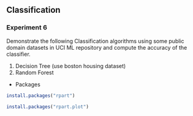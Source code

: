 ## Classification
### Experiment 6

Demonstrate the following Classification algorithms
using some public domain datasets in UCI ML repository and compute the accuracy
of the classifier.
1. Decision Tree (use boston housing dataset)
2. Random Forest

* Packages
```R
install.packages("rpart")
```


```R  
install.packages("rpart.plot")
```
